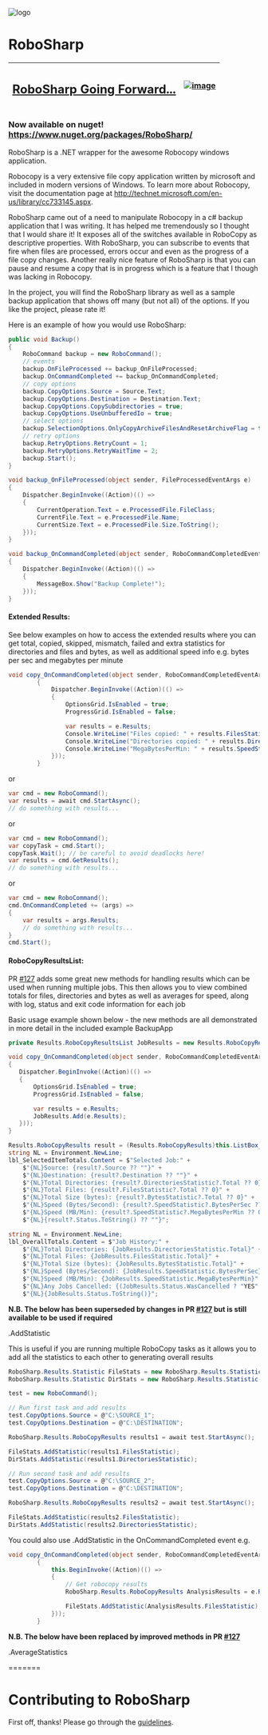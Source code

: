 ![logo](robosharp.png?raw=true)
# RoboSharp
| <h2>[RoboSharp Going Forward...](https://github.com/tjscience/RoboSharp/issues/63)</h2> | [![image](https://user-images.githubusercontent.com/3706870/44311401-a9064000-a3b4-11e8-96a3-d308f52aeec1.png)](https://github.com/tjscience/RoboSharp/issues/63) |
| ------ | ----------- |
### Now available on nuget! https://www.nuget.org/packages/RoboSharp/
RoboSharp is a .NET wrapper for the awesome Robocopy windows application.

Robocopy is a very extensive file copy application written by microsoft and included in modern versions of Windows. To learn more about Robocopy, visit the documentation page at http://technet.microsoft.com/en-us/library/cc733145.aspx.

RoboSharp came out of a need to manipulate Robocopy in a c# backup application that I was writing. It has helped me tremendously so I thought that I would share it! It exposes all of the switches available in RoboCopy as descriptive properties. With RoboSharp, you can subscribe to events that fire when files are processed, errors occur and even as the progress of a file copy changes. Another really nice feature of RoboSharp is that you can pause and resume a copy that is in progress which is a feature that I though was lacking in Robocopy.

In the project, you will find the RoboSharp library as well as a sample backup application that shows off many (but not all) of the options. If you like the project, please rate it!

Here is an example of how you would use RoboSharp:

```c#
public void Backup()
{
    RoboCommand backup = new RoboCommand();
    // events
    backup.OnFileProcessed += backup_OnFileProcessed;
    backup.OnCommandCompleted += backup_OnCommandCompleted;
    // copy options
    backup.CopyOptions.Source = Source.Text;
    backup.CopyOptions.Destination = Destination.Text;
    backup.CopyOptions.CopySubdirectories = true;
    backup.CopyOptions.UseUnbufferedIo = true;            
    // select options
    backup.SelectionOptions.OnlyCopyArchiveFilesAndResetArchiveFlag = true;
    // retry options
    backup.RetryOptions.RetryCount = 1;
    backup.RetryOptions.RetryWaitTime = 2;
    backup.Start();
}

void backup_OnFileProcessed(object sender, FileProcessedEventArgs e)
{
    Dispatcher.BeginInvoke((Action)(() =>
    {
        CurrentOperation.Text = e.ProcessedFile.FileClass;
        CurrentFile.Text = e.ProcessedFile.Name;
        CurrentSize.Text = e.ProcessedFile.Size.ToString();
    }));
}

void backup_OnCommandCompleted(object sender, RoboCommandCompletedEventArgs e)
{
    Dispatcher.BeginInvoke((Action)(() =>
    {
        MessageBox.Show("Backup Complete!");
    }));
}
```

#### Extended Results:

See below examples on how to access the extended results where you can get total, copied, skipped, mismatch, failed and extra statistics for directories and files and bytes, as well as additional speed info e.g. bytes per sec and megabytes per minute

```c#
void copy_OnCommandCompleted(object sender, RoboCommandCompletedEventArgs e)
        {
            Dispatcher.BeginInvoke((Action)(() =>
            {
                OptionsGrid.IsEnabled = true;
                ProgressGrid.IsEnabled = false;

                var results = e.Results;
                Console.WriteLine("Files copied: " + results.FilesStatistic.Copied);
                Console.WriteLine("Directories copied: " + results.DirectoriesStatistic.Copied);
                Console.WriteLine("MegaBytesPerMin: " + results.SpeedStatistic.MegaBytesPerMin);
            }));
        }
```

or

```c#
var cmd = new RoboCommand();
var results = await cmd.StartAsync();
// do something with results...
```

or

```c#
var cmd = new RoboCommand();
var copyTask = cmd.Start();
copyTask.Wait(); // be careful to avoid deadlocks here!
var results = cmd.GetResults();
// do something with results...
```

or

```c#
var cmd = new RoboCommand();
cmd.OnCommandCompleted += (args) => 
{
    var results = args.Results;
    // do something with results...
}
cmd.Start();
```

#### RoboCopyResultsList:

PR [#127](https://github.com/tjscience/RoboSharp/pull/127) adds some great new methods for handling results which can be used when running multiple jobs. This then allows you to view combined totals for files, directories and bytes as well as averages for speed, along with log, status and exit code information for each job

Basic usage example shown below - the new methods are all demonstrated in more detail in the included example BackupApp

```c#
private Results.RoboCopyResultsList JobResults = new Results.RoboCopyResultsList();

void copy_OnCommandCompleted(object sender, RoboCommandCompletedEventArgs e)
{
   Dispatcher.BeginInvoke((Action)(() =>
   {
       OptionsGrid.IsEnabled = true;
       ProgressGrid.IsEnabled = false;

       var results = e.Results;
       JobResults.Add(e.Results);
   }));
}

Results.RoboCopyResults result = (Results.RoboCopyResults)this.ListBox_JobResults.SelectedItem;
string NL = Environment.NewLine;
lbl_SelectedItemTotals.Content = $"Selected Job:" +
    $"{NL}Source: {result?.Source ?? ""}" +
    $"{NL}Destination: {result?.Destination ?? ""}" +
    $"{NL}Total Directories: {result?.DirectoriesStatistic?.Total ?? 0}" +
    $"{NL}Total Files: {result?.FilesStatistic?.Total ?? 0}" +
    $"{NL}Total Size (bytes): {result?.BytesStatistic?.Total ?? 0}" +
    $"{NL}Speed (Bytes/Second): {result?.SpeedStatistic?.BytesPerSec ?? 0}" +
    $"{NL}Speed (MB/Min): {result?.SpeedStatistic?.MegaBytesPerMin ?? 0}" +
    $"{NL}{result?.Status.ToString() ?? ""}";

string NL = Environment.NewLine;
lbl_OverallTotals.Content = $"Job History:" +
    $"{NL}Total Directories: {JobResults.DirectoriesStatistic.Total}" +
    $"{NL}Total Files: {JobResults.FilesStatistic.Total}" +
    $"{NL}Total Size (bytes): {JobResults.BytesStatistic.Total}" +
    $"{NL}Speed (Bytes/Second): {JobResults.SpeedStatistic.BytesPerSec}" +
    $"{NL}Speed (MB/Min): {JobResults.SpeedStatistic.MegaBytesPerMin}" +
    $"{NL}Any Jobs Cancelled: {(JobResults.Status.WasCancelled ? "YES" : "NO")}" +
    $"{NL}{JobResults.Status.ToString()}";
```

**N.B. The below has been superseded by changes in PR [#127](https://github.com/tjscience/RoboSharp/pull/127) but is still available to be used if required**

.AddStatistic

This is useful if you are running multiple RoboCopy tasks as it allows you to add all the statistics to each other to generating overall results

```c#
RoboSharp.Results.Statistic FileStats = new RoboSharp.Results.Statistic();
RoboSharp.Results.Statistic DirStats = new RoboSharp.Results.Statistic();

test = new RoboCommand();

// Run first task and add results
test.CopyOptions.Source = @"C:\SOURCE_1";
test.CopyOptions.Destination = @"C:\DESTINATION";

RoboSharp.Results.RoboCopyResults results1 = await test.StartAsync();

FileStats.AddStatistic(results1.FilesStatistic);
DirStats.AddStatistic(results1.DirectoriesStatistic);

// Run second task and add results
test.CopyOptions.Source = @"C:\SOURCE_2";
test.CopyOptions.Destination = @"C:\DESTINATION";

RoboSharp.Results.RoboCopyResults results2 = await test.StartAsync();

FileStats.AddStatistic(results2.FilesStatistic);
DirStats.AddStatistic(results2.DirectoriesStatistic);
```

You could also use .AddStatistic in the OnCommandCompleted event e.g.

```c#
void copy_OnCommandCompleted(object sender, RoboCommandCompletedEventArgs e)
        {
            this.BeginInvoke((Action)(() =>
            {
                // Get robocopy results 
                RoboSharp.Results.RoboCopyResults AnalysisResults = e.Results;

                FileStats.AddStatistic(AnalysisResults.FilesStatistic);
            }));
        }
```

**N.B. The below have been replaced by improved methods in PR [#127](https://github.com/tjscience/RoboSharp/pull/127)**

.AverageStatistics

=======

# Contributing to RoboSharp

First off, thanks! Please go through the [guidelines](CONTRIBUTING.md).
